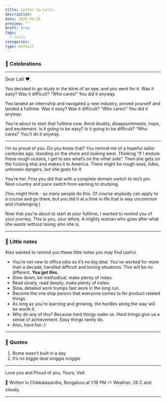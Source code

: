 ```yaml
---
title: Letter to Lalli
description: 
date: 2025-01-15
preview: ""
draft: true
tags:
  - lalli
categories: 
type: default
---
```

### 🥳 Celebrations

___
Dear Lalli ♥️, 

You decided to go study in the blink of an eye, and you went for it. 
Was it easy? Was it difficult? “Who cares!” You did it anyway. 

You landed an internship and navigated a new industry, proved yourself and landed a fulltime. 
Was it easy? Was it difficult? “Who cares!” You did it anyway. 

You’re about to start that fulltime now. Amid doubts, disappointments, hope, and excitement. 
Is it going to be easy? Is it going to be difficult? “Who cares!” You’ll do it anyway. 

___
I’m so proud of you. Do you know that? You remind me of a hopeful sailor centuries ago, standing on the shore and looking west. Thinking “If I endure these rough oceans, I get to see what’s on the other side”. Then she gets on the fucking ship and makes it to America. There might be rough seas, tides, unknown dangers, but she goes for it. 

You’re her. First you did that with a complete domain switch to tech pm. Next country and pace switch from earning to studying. 

(You might think - so many people do this. Of course anybody can apply to a course and go there, but you did it at a time in life that is way uncommon and challenging.)

Now that you’re about to start at your fulltime, I wanted to remind you of your journey. This is you, your ethos. A mighty woman who goes after what she wants without losing who she is.

___
### 📝 Little notes
Also wanted to remind you these little notes you may find useful.

- You’re not new to office jobs so it’s no big deal. You’ve worked for more than a decade, handled difficult and boring situations. This will be no different. **You got this.**
- Slow down, be methodical, make plenty of notes.
- Read slowly, read deeply, make plenty of notes.
- Slow, detailed work trumps fast work in the long run.
- Become the one stop person that everyone comes to for product related things.
- As long as you’re learning and growing, the hurdles along the way will be worth it.
- Why do any of this? Because hard things make us. Hard things give us a sense of achievement. Easy things rarely do.
- Also, have fun :)

___
### 💬 Quotes
1. Rome wasn’t built in a day
2. It’s no biggie deal sniggie sniggie
___

Love you and Proud of you,
Yours,
Ved

📍 Written in Chikkalasandra, Bengaluru at 1:16 PM
⛅️ Weather: 26 C and cloudy. 

___
